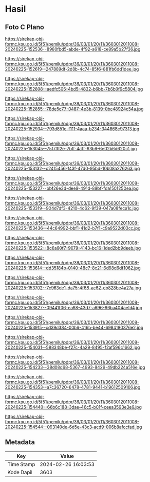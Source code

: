 # Hasil

## Foto C Plano

https://sirekap-obj-formc.kpu.go.id/5f51/pemilu/pdpr/36/03/01/20/11/3603012011008-20240225-152536--8980fbd5-abde-4f92-a618-ce89a5b27f36.jpg

https://sirekap-obj-formc.kpu.go.id/5f51/pemilu/pdpr/36/03/01/20/11/3603012011008-20240225-152619--247889df-2d8b-4c74-85f6-881fb6dd1dee.jpg

https://sirekap-obj-formc.kpu.go.id/5f51/pemilu/pdpr/36/03/01/20/11/3603012011008-20240225-152808--aedfc505-4bd5-4832-b6bb-7b6b0f9c5804.jpg

https://sirekap-obj-formc.kpu.go.id/5f51/pemilu/pdpr/36/03/01/20/11/3603012011008-20240225-152855--78de5c77-0487-4e3b-8139-0bc48924c54a.jpg

https://sirekap-obj-formc.kpu.go.id/5f51/pemilu/pdpr/36/03/01/20/11/3603012011008-20240225-152934--793d851e-f111-4aaa-b234-344868c97313.jpg

https://sirekap-obj-formc.kpu.go.id/5f51/pemilu/pdpr/36/03/01/20/11/3603012011008-20240225-153045--75f73f2e-7bff-4a1f-93b6-6e02b6d620c1.jpg

https://sirekap-obj-formc.kpu.go.id/5f51/pemilu/pdpr/36/03/01/20/11/3603012011008-20240225-153132--c2415456-f43f-47d0-95bd-10b08a276263.jpg

https://sirekap-obj-formc.kpu.go.id/5f51/pemilu/pdpr/36/03/01/20/11/3603012011008-20240225-153227--bbf26e3d-dee9-491d-89bf-fda1501250ea.jpg

https://sirekap-obj-formc.kpu.go.id/5f51/pemilu/pdpr/36/03/01/20/11/3603012011008-20240225-153319--904d7df3-4210-4c62-9f39-047a08feca1c.jpg

https://sirekap-obj-formc.kpu.go.id/5f51/pemilu/pdpr/36/03/01/20/11/3603012011008-20240225-153436--44c64992-bbf1-41d2-b7f1-c9a9522d03cc.jpg

https://sirekap-obj-formc.kpu.go.id/5f51/pemilu/pdpr/36/03/01/20/11/3603012011008-20240225-153522--8c6a60f7-9079-4143-bc16-1ded2bb9deeb.jpg

https://sirekap-obj-formc.kpu.go.id/5f51/pemilu/pdpr/36/03/01/20/11/3603012011008-20240225-153614--dd35184b-0140-48c7-8c21-6d98d6df1062.jpg

https://sirekap-obj-formc.kpu.go.id/5f51/pemilu/pdpr/36/03/01/20/11/3603012011008-20240225-153702--7c963de1-da75-4f68-ac62-cb828be4a27a.jpg

https://sirekap-obj-formc.kpu.go.id/5f51/pemilu/pdpr/36/03/01/20/11/3603012011008-20240225-153827--09441f06-ea98-43d7-a696-96ba404aefd4.jpg

https://sirekap-obj-formc.kpu.go.id/5f51/pemilu/pdpr/36/03/01/20/11/3603012011008-20240225-153915--cd39d384-00b6-416b-be44-6984180376e2.jpg

https://sirekap-obj-formc.kpu.go.id/5f51/pemilu/pdpr/36/03/01/20/11/3603012011008-20240225-154031--588348be-f27c-4a29-8495-f2af596c1662.jpg

https://sirekap-obj-formc.kpu.go.id/5f51/pemilu/pdpr/36/03/01/20/11/3603012011008-20240225-154233--38d08d68-5367-4993-8429-49db224a516e.jpg

https://sirekap-obj-formc.kpu.go.id/5f51/pemilu/pdpr/36/03/01/20/11/3603012011008-20240225-154353--a7c36720-6478-4781-9441-b19612509106.jpg

https://sirekap-obj-formc.kpu.go.id/5f51/pemilu/pdpr/36/03/01/20/11/3603012011008-20240225-154440--66b6c188-3dae-46c5-b01f-ceea3593e3e6.jpg

https://sirekap-obj-formc.kpu.go.id/5f51/pemilu/pdpr/36/03/01/20/11/3603012011008-20240225-154544--093140de-6d5e-43c3-acd9-006b8afccfad.jpg


## Metadata

| Key        | Value               |
| ---------- | ------------------- |
| Time Stamp | 2024-02-26 16:03:53 |
| Kode Dapil | 3603                |



